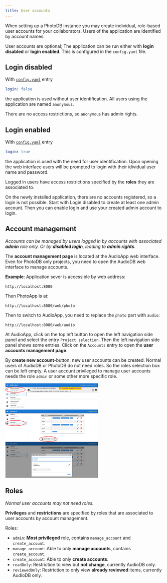 ```yaml
---
title: User accounts
---
```


When setting up a PhotoDB instance you may create individual, role-based user accounts for your collaborators. Users of the application are identified by account names.

User accounts are optional; The application can be run either with **login disabled** or **login enabled**. This is configured in the `config.yaml` file.

## Login disabled

With [`config.yaml`](../_configuration/PhotoDB.md) entry
```yaml
login: false
```
the application is used without user identification. All users using the application are named `anonymous`.

There are no access restrictions, so `anonymous` has admin rights.

## Login enabled

With [`config.yaml`](../_configuration/PhotoDB.md) entry
```yaml
login: true
```
the application is used with the need for user identification. Upon opening the web interface users will be prompted to login with their idividual user name and password.

Logged in users have access restrictions specified by the **roles** they are associated to.

On the newly installed application, there are no accounts registered, so a login is not possible. Start with Login disabled to create at least one admin account. Then you can enable login and use your created admin account to login.

## Account management

*Accounts can be managed by users logged in by accounts with associated **admin** role only. Or by **disabled login**, leading to **admin rights**.*

The **account management page** is located at the AudioApp web interface. Even for PhotoDB only projects, you need to open the AudioDB web interface to manage accounts.

**Example**: Application sever is accessible by web address:
```text
http://localhost:8080
```
Then PhotoApp is at:
```text
http://localhost:8080/web/photo
```

Then to switch to AudioApp, you need to replace the `photo` part with `audio`:
```text
http://localhost:8080/web/audio
```

At AudioApp, click on the top left button to open the left navigation side panel and select the entry `Project selection`. Then the left navigation side panel shows some entries. Click on the `Accounts` entry to open the **user accounts management page**.

By **create new account**-button, new user accounts can be created. Normal users of AudioDB or PhotoDB do not need roles. So the roles selection box can be left empty. A user account privileged to manage user accounts needs the role `admin` or some other more specific role.

<img src="../../_assets/PhotoApp_UserManagement.png" alt="PhotoApp Account Management" width="auto" height="300" align="center">

## Roles

*Normal user accounts may not need roles.*

**Privileges** and **restrictions** are specified by roles that are associated to user accounts by account management.

Roles:
- `admin`: **Most privileged** role, contains `manage_account` and `create_account`.
- `manage_account`: Able to only **manage accounts**, contains `create_account`.
- `create_account`: Able to only **create accounts**.
- `readOnly`: Restriction to view but **not change**, currently AudioDB only.
- `reviewedOnly`: Restriction to only view **already reviewed** items, currently AudioDB only.